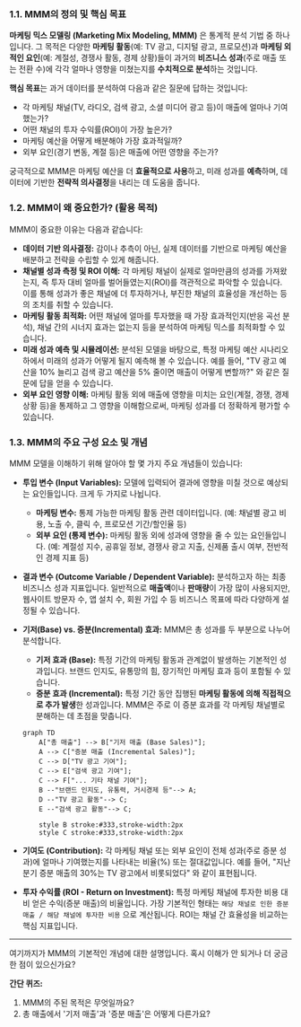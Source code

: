 
### 1.1. MMM의 정의 및 핵심 목표

**마케팅 믹스 모델링 (Marketing Mix Modeling, MMM)** 은 통계적 분석 기법 중 하나입니다. 그 목적은 다양한 **마케팅 활동**(예: TV 광고, 디지털 광고, 프로모션)과 **마케팅 외적인 요인**(예: 계절성, 경쟁사 활동, 경제 상황)들이 과거의 **비즈니스 성과**(주로 매출 또는 전환 수)에 각각 얼마나 영향을 미쳤는지를 **수치적으로 분석**하는 것입니다.

**핵심 목표**는 과거 데이터를 분석하여 다음과 같은 질문에 답하는 것입니다:

* 각 마케팅 채널(TV, 라디오, 검색 광고, 소셜 미디어 광고 등)이 매출에 얼마나 기여했는가?
* 어떤 채널의 투자 수익률(ROI)이 가장 높은가?
* 마케팅 예산을 어떻게 배분해야 가장 효과적일까?
* 외부 요인(경기 변동, 계절 등)은 매출에 어떤 영향을 주는가?

궁극적으로 MMM은 마케팅 예산을 더 **효율적으로 사용**하고, 미래 성과를 **예측**하며, 데이터에 기반한 **전략적 의사결정**을 내리는 데 도움을 줍니다.

### 1.2. MMM이 왜 중요한가? (활용 목적)

MMM이 중요한 이유는 다음과 같습니다:

* **데이터 기반 의사결정:** 감이나 추측이 아닌, 실제 데이터를 기반으로 마케팅 예산을 배분하고 전략을 수립할 수 있게 해줍니다.
* **채널별 성과 측정 및 ROI 이해:** 각 마케팅 채널이 실제로 얼마만큼의 성과를 가져왔는지, 즉 투자 대비 얼마를 벌어들였는지(ROI)를 객관적으로 파악할 수 있습니다. 이를 통해 성과가 좋은 채널에 더 투자하거나, 부진한 채널의 효율성을 개선하는 등의 조치를 취할 수 있습니다.
* **마케팅 활동 최적화:** 어떤 채널에 얼마를 투자했을 때 가장 효과적인지(반응 곡선 분석), 채널 간의 시너지 효과는 없는지 등을 분석하여 마케팅 믹스를 최적화할 수 있습니다.
* **미래 성과 예측 및 시뮬레이션:** 분석된 모델을 바탕으로, 특정 마케팅 예산 시나리오 하에서 미래의 성과가 어떻게 될지 예측해 볼 수 있습니다. 예를 들어, "TV 광고 예산을 10% 늘리고 검색 광고 예산을 5% 줄이면 매출이 어떻게 변할까?" 와 같은 질문에 답을 얻을 수 있습니다.
* **외부 요인 영향 이해:** 마케팅 활동 외에 매출에 영향을 미치는 요인(계절, 경쟁, 경제 상황 등)을 통제하고 그 영향을 이해함으로써, 마케팅 성과를 더 정확하게 평가할 수 있습니다.

### 1.3. MMM의 주요 구성 요소 및 개념

MMM 모델을 이해하기 위해 알아야 할 몇 가지 주요 개념들이 있습니다:

* **투입 변수 (Input Variables):** 모델에 입력되어 결과에 영향을 미칠 것으로 예상되는 요인들입니다. 크게 두 가지로 나뉩니다.
    * **마케팅 변수:** 통제 가능한 마케팅 활동 관련 데이터입니다. (예: 채널별 광고 비용, 노출 수, 클릭 수, 프로모션 기간/할인율 등)
    * **외부 요인 (통제 변수):** 마케팅 활동 외에 성과에 영향을 줄 수 있는 요인들입니다. (예: 계절성 지수, 공휴일 정보, 경쟁사 광고 지출, 신제품 출시 여부, 전반적인 경제 지표 등)
* **결과 변수 (Outcome Variable / Dependent Variable):** 분석하고자 하는 최종 비즈니스 성과 지표입니다. 일반적으로 **매출액**이나 **판매량**이 가장 많이 사용되지만, 웹사이트 방문자 수, 앱 설치 수, 회원 가입 수 등 비즈니스 목표에 따라 다양하게 설정될 수 있습니다.
* **기저(Base) vs. 증분(Incremental) 효과:** MMM은 총 성과를 두 부분으로 나누어 분석합니다.
    * **기저 효과 (Base):** 특정 기간의 마케팅 활동과 관계없이 발생하는 기본적인 성과입니다. 브랜드 인지도, 유통망의 힘, 장기적인 마케팅 효과 등이 포함될 수 있습니다.
    * **증분 효과 (Incremental):** 특정 기간 동안 집행된 **마케팅 활동에 의해 직접적으로 추가 발생**한 성과입니다. MMM은 주로 이 증분 효과를 각 마케팅 채널별로 분해하는 데 초점을 맞춥니다.

    ```mermaid
    graph TD
        A["총 매출"] --> B["기저 매출 (Base Sales)"];
        A --> C["증분 매출 (Incremental Sales)"];
        C --> D["TV 광고 기여"];
        C --> E["검색 광고 기여"];
        C --> F["... 기타 채널 기여"];
        B --"브랜드 인지도, 유통력, 거시경제 등"--> A;
        D --"TV 광고 활동"--> C;
        E --"검색 광고 활동"--> C;

        style B stroke:#333,stroke-width:2px
        style C stroke:#333,stroke-width:2px
    ```

* **기여도 (Contribution):** 각 마케팅 채널 또는 외부 요인이 전체 성과(주로 증분 성과)에 얼마나 기여했는지를 나타내는 비율(%) 또는 절대값입니다. 예를 들어, "지난 분기 증분 매출의 30%는 TV 광고에서 비롯되었다" 와 같이 표현됩니다.
* **투자 수익률 (ROI - Return on Investment):** 특정 마케팅 채널에 투자한 비용 대비 얻은 수익(증분 매출)의 비율입니다. 가장 기본적인 형태는 `해당 채널로 인한 증분 매출 / 해당 채널에 투자한 비용` 으로 계산됩니다. ROI는 채널 간 효율성을 비교하는 핵심 지표입니다.

---

여기까지가 MMM의 기본적인 개념에 대한 설명입니다. 혹시 이해가 안 되거나 더 궁금한 점이 있으신가요?

**간단 퀴즈:**

1.  MMM의 주된 목적은 무엇일까요?
2.  총 매출에서 '기저 매출'과 '증분 매출'은 어떻게 다른가요?

